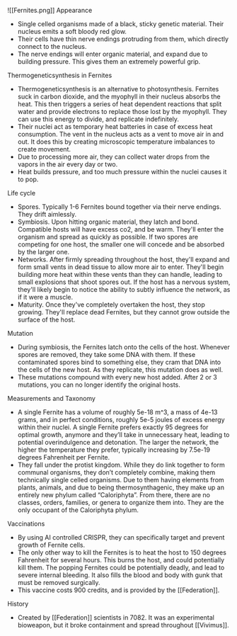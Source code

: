 ![[Fernites.png]]
Appearance
- Single celled organisms made of a black, sticky genetic material. Their nucleus emits a soft bloody red glow.
- Their cells have thin nerve endings protruding from them, which directly connect to the nucleus. 
- The nerve endings will enter organic material, and expand due to building pressure. This gives them an extremely powerful grip.

Thermogeneticsynthesis in Fernites
- Thermogeneticsynthesis is an alternative to photosynthesis. Fernites suck in carbon dioxide, and the myophyll in their nucleus absorbs the heat. This then triggers a series of heat dependent reactions that split water and provide electrons to replace those lost by the myophyll. They can use this energy to divide, and replicate indefinitely. 
- Their nuclei act as temporary heat batteries in case of excess heat consumption. The vent in the nucleus acts as a vent to move air in and out. It does this by creating microscopic temperature imbalances to create movement. 
- Due to processing more air, they can collect water drops from the vapors in the air every day or two. 
- Heat builds pressure, and too much pressure within the nuclei causes it to pop. 

Life cycle
- Spores. Typically 1-6 Fernites bound together via their nerve endings. They drift aimlessly.
- Symbiosis. Upon hitting organic material, they latch and bond. Compatible hosts will have excess co2, and be warm. They'll enter the organism and spread as quickly as possible. If two spores are competing for one host, the smaller one will concede and be absorbed by the larger one. 
- Networks. After firmly spreading throughout the host, they'll expand and form small vents in dead tissue to allow more air to enter. They'll begin building more heat within these vents than they can handle, leading to small explosions that shoot spores out. If the host has a nervous system, they'll likely begin to notice the ability to subtly influence the network, as if it were a muscle. 
- Maturity. Once they've completely overtaken the host, they stop growing. They'll replace dead Fernites, but they cannot grow outside the surface of the host. 

Mutation
- During symbiosis, the Fernites latch onto the cells of the host. Whenever spores are removed, they take some DNA with them. If these contaminated spores bind to something else, they cram that DNA into the cells of the new host. As they replicate, this mutation does as well. 
- These mutations compound with every new host added. After 2 or 3 mutations, you can no longer identify the original hosts. 

Measurements and Taxonomy
- A single Fernite has a volume of roughly 5e-18 m^3, a mass of 4e-13 grams, and in perfect conditions, roughly 5e-5 joules of excess energy within their nuclei. A single Fernite prefers exactly 95 degrees for optimal growth, anymore and they’ll take in unnecessary heat, leading to potential overindulgence and detonation. The larger the network, the higher the temperature they prefer, typically increasing by 7.5e-19 degrees Fahrenheit per Fernite.
- They fall under the protist kingdom. While they do link together to form communal organisms, they don’t completely combine, making them technically single celled organisms. Due to them having elements from plants, animals, and due to being thermosynthagenic, they make up an entirely new phylum called “Caloriphyta”. From there, there are no classes, orders, families, or genera to organize them into. They are the only occupant of the Caloriphyta phylum.

Vaccinations
- By using AI controlled CRISPR, they can specifically target and prevent growth of Fernite cells. 
- The only other way to kill the Fernites is to heat the host to 150 degrees Fahrenheit for several hours. This burns the host, and could potentially kill them. The popping Fernites could be potentially deadly, and lead to severe internal bleeding. It also fills the blood and body with gunk that must be removed surgically.
- This vaccine costs 900 credits, and is provided by the [[Federation]]. 

History
- Created by [[Federation]] scientists in 7082. It was an experimental bioweapon, but it broke containment and spread throughout [[Vivimus]]. 